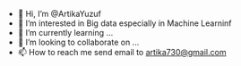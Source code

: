- 👋 Hi, I’m @ArtikaYuzuf
- 👀 I’m interested in Big data especially in Machine Learninf
- 🌱 I’m currently learning ...
- 💞️ I’m looking to collaborate on ...
- 📫 How to reach me send email to artika730@gmail.com

<!---
ArtikaYuzuf/ArtikaYuzuf is a ✨ special ✨ repository because its `README.md` (this file) appears on your GitHub profile.
You can click the Preview link to take a look at your changes.
--->
